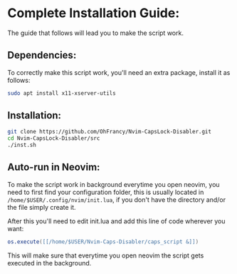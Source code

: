# Complete Installation Guide:
The guide that follows will lead you to make the script work.

## Dependencies:
To correctly make this script work, you'll need an extra package, install it as follows:

```bash
sudo apt install x11-xserver-utils
```

## Installation:
```bash
git clone https://github.com/OhFrancy/Nvim-CapsLock-Disabler.git
cd Nvim-CapsLock-Disabler/src
./inst.sh
```

## Auto-run in Neovim:
To make the script work in background everytime you open neovim, you need to first find your configuration folder,
this is usually located in `/home/$USER/.config/nvim/init.lua`, if you don't have the directory and/or the file simply create it.

After this you'll need to edit init.lua and add this line of code wherever you want:
```lua
os.execute([[/home/$USER/Nvim-Caps-Disabler/caps_script &]])
```
This will make sure that everytime you open neovim the script gets executed in the background.


